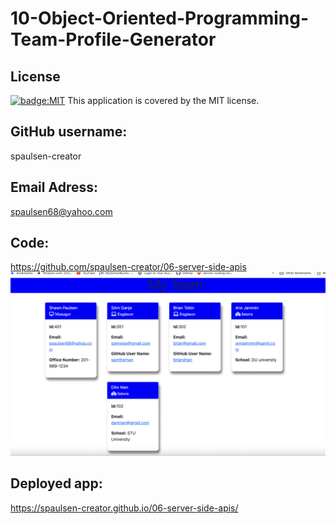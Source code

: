 # 10-Object-Oriented-Programming-Team-Profile-Generator







## License
[![badge:MIT](https://img.shields.io/badge/license-MIT-brightgreen)](https://opensource.org/licenses/MIT)
This application is covered by the MIT license. 

## GitHub username: 
spaulsen-creator 
## Email Adress:
spaulsen68@yahoo.com
## Code:
https://github.com/spaulsen-creator/06-server-side-apis
![Changed HTML](./assets/ScreenshotHTML.png)

## Deployed app:
https://spaulsen-creator.github.io/06-server-side-apis/